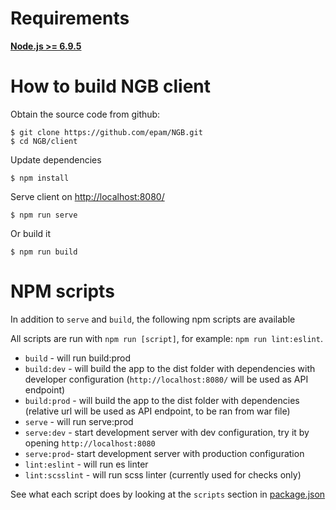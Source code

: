# Requirements

**[Node.js >= 6.9.5](https://nodejs.org/en/download/package-manager/)** 

# How to build NGB client

Obtain the source code from github:
```
$ git clone https://github.com/epam/NGB.git
$ cd NGB/client
```

Update dependencies
```
$ npm install
```

Serve client on [http://localhost:8080/](http://localhost:8080/)
```
$ npm run serve
```

Or build it
```
$ npm run build
```

# NPM scripts

In addition to `serve` and `build`, the following npm scripts are available

All scripts are run with `npm run [script]`, for example: `npm run lint:eslint`.

* `build` - will run build:prod
* `build:dev` - will build the app to the dist folder with dependencies with developer configuration (`http://localhost:8080/` will be used as API endpoint)
* `build:prod` - will build the app to the dist folder with dependencies (relative url will be used as API endpoint, to be ran from war file)
* `serve` - will run serve:prod 
* `serve:dev` - start development server with dev configuration, try it by opening `http://localhost:8080`
* `serve:prod`- start development server with production configuration
* `lint:eslint` - will run es linter
* `lint:scsslint` - will run scss linter (currently used for checks only)

See what each script does by looking at the `scripts` section in [package.json](./package.json)
